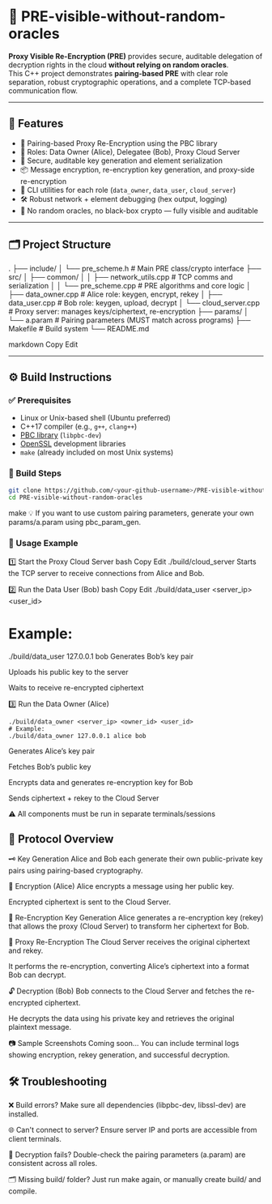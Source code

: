 # 🔐 PRE-visible-without-random-oracles

**Proxy Visible Re-Encryption (PRE)** provides secure, auditable delegation of decryption rights in the cloud **without relying on random oracles**.  
This C++ project demonstrates **pairing-based PRE** with clear role separation, robust cryptographic operations, and a complete TCP-based communication flow.

---

## 📌 Features

- 🔐 Pairing-based Proxy Re-Encryption using the PBC library
- 👥 Roles: Data Owner (Alice), Delegatee (Bob), Proxy Cloud Server
- 🔑 Secure, auditable key generation and element serialization
- 📦 Message encryption, re-encryption key generation, and proxy-side re-encryption
- 🧰 CLI utilities for each role (`data_owner`, `data_user`, `cloud_server`)
- 🛠️ Robust network + element debugging (hex output, logging)
- 🚫 No random oracles, no black-box crypto — fully visible and auditable

---

## 🗂️ Project Structure

.
├── include/
│ └── pre_scheme.h # Main PRE class/crypto interface
├── src/
│ ├── common/
│ │ ├── network_utils.cpp # TCP comms and serialization
│ │ └── pre_scheme.cpp # PRE algorithms and core logic
│ ├── data_owner.cpp # Alice role: keygen, encrypt, rekey
│ ├── data_user.cpp # Bob role: keygen, upload, decrypt
│ └── cloud_server.cpp # Proxy server: manages keys/ciphertext, re-encryption
├── params/
│ └── a.param # Pairing parameters (MUST match across programs)
├── Makefile # Build system
└── README.md

markdown
Copy
Edit

---

## ⚙️ Build Instructions

### ✅ Prerequisites

- Linux or Unix-based shell (Ubuntu preferred)
- C++17 compiler (e.g., `g++`, `clang++`)
- [PBC library](https://crypto.stanford.edu/pbc/) (`libpbc-dev`)
- [OpenSSL](https://www.openssl.org/) development libraries
- `make` (already included on most Unix systems)

### 🔧 Build Steps

```bash
git clone https://github.com/<your-github-username>/PRE-visible-without-random-oracles.git
cd PRE-visible-without-random-oracles
```
make
💡 If you want to use custom pairing parameters, generate your own params/a.param using pbc_param_gen.

###  🚀 Usage Example
1️⃣ Start the Proxy Cloud Server
bash
Copy
Edit
./build/cloud_server
Starts the TCP server to receive connections from Alice and Bob.

2️⃣ Run the Data User (Bob)
bash
Copy
Edit
./build/data_user <server_ip> <user_id>
# Example:
./build/data_user 127.0.0.1 bob
Generates Bob’s key pair

Uploads his public key to the server

Waits to receive re-encrypted ciphertext

3️⃣ Run the Data Owner (Alice)
```
./build/data_owner <server_ip> <owner_id> <user_id>
# Example:
./build/data_owner 127.0.0.1 alice bob
```
Generates Alice’s key pair

Fetches Bob’s public key

Encrypts data and generates re-encryption key for Bob

Sends ciphertext + rekey to the Cloud Server

⚠️ All components must be run in separate terminals/sessions

## 🔄 Protocol Overview

🗝️ Key Generation
Alice and Bob each generate their own public-private key pairs using pairing-based cryptography.

🔐 Encryption (Alice)
Alice encrypts a message using her public key.

Encrypted ciphertext is sent to the Cloud Server.

🔁 Re-Encryption Key Generation
Alice generates a re-encryption key (rekey) that allows the proxy (Cloud Server) to transform her ciphertext for Bob.

🏢 Proxy Re-Encryption
The Cloud Server receives the original ciphertext and rekey.

It performs the re-encryption, converting Alice’s ciphertext into a format Bob can decrypt.

🔓 Decryption (Bob)
Bob connects to the Cloud Server and fetches the re-encrypted ciphertext.

He decrypts the data using his private key and retrieves the original plaintext message.

📷 Sample Screenshots
Coming soon...
You can include terminal logs showing encryption, rekey generation, and successful decryption.

##  🛠️ Troubleshooting
❌ Build errors?
Make sure all dependencies (libpbc-dev, libssl-dev) are installed.

🌐 Can't connect to server?
Ensure server IP and ports are accessible from client terminals.

🔑 Decryption fails?
Double-check the pairing parameters (a.param) are consistent across all roles.

🗂️ Missing build/ folder?
Just run make again, or manually create build/ and compile.
